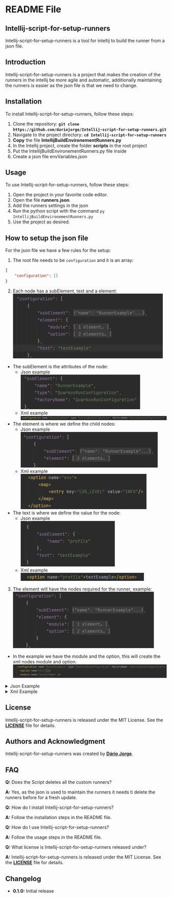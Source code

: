 # **README File**

## **Intellij-script-for-setup-runners**

Intellij-script-for-setup-runners is a tool for intellij to build the runner from a json file.

## **Introduction**

Intellij-script-for-setup-runners is a project that makes the creation of the runners in the intellij be more agile and automatic, additionally maintaining the runners is easier as the json file is that we need to change.

## **Installation**

To install Intellij-script-for-setup-runners, follow these steps:

1. Clone the repository: **`git clone https://github.com/dariojorge/Intellij-script-for-setup-runners.git`**
2. Navigate to the project directory: **`cd Intellij-script-for-setup-runners`**
3. **Copy** the file **IntellijBuildEnvironementRunners.py**
4. In the Intellij project, create the folder **scripts** in the root project
5. Put the IntellijBuildEnvironementRunners.py file inside
6. Create a json file envVariables.json

## **Usage**

To use Intellij-script-for-setup-runners, follow these steps:

1. Open the project in your favorite code editor.
2. Open the file **runners.json**.
3. Add the runners settings in the json
4. Run the python script with the command `py IntellijBuildEnvironementRunners.py`
5. Use the project as desired.

## **How to setup the json file**

For the json file we have a few rules for the setup:

1. The root file needs to be `configuration` and it is an array:
```Json
{
    "configuration": []
}
```

2. Each node has a subElement, text and a element:    
![SubElement, Text and element](node-child.png)

- The subElement is the attributes of the node:
    - Json example  
    ![Child SubElement Json](node-sub-element-json.png)
    - Xml example
    ![Child SubElement Xml](node-sub-element-xml.png)
- The element is where we define the child nodes:
    - Json example   
    ![Child Node Json](node-child-json.png)
    - Xml example  
    ![Child Node Xml](node-child-xml.png)
- The text is where we define the value for the node:
    - Json example   
    ![Child Text Json](node-text-json.png)
    - Xml example    
    ![Child Text Xml](node-text-xml.png)
3. The element will have the nodes required for the runner, example:
    ![Element Nodes](element-nodes.png)
- In the example we have the module and the option, this will create the xml nodes module and option.
    ![Created Nodes](created-nodes.png)

<details>

<summary>Json Example</summary>

```Json
{
    "configuration": [
        {
            "subElement": {
                "name": "RunnerExample",
                "type": "QuarkusRunConfiguration",
                "factoryName": "QuarkusRunConfiguration"
            },
            "element": {
                "module": {
                    "subElement": {
                        "name": "module name"
                    }
                },
                "option": [
                    {
                        "subElement": {
                            "name": "env"
                        },
                        "element": {
                            "map": {
                                "element": {
                                    "entry": {
                                        "subElement": {
                                            "key": "LOG_LEVEL",
                                            "value": "INFO"
                                        }
                                    }
                                }
                            }
                        }
                    },
                    {
                        "subElement": {
                            "name": "profile"
                        },
                        "text": "textExample"
                    }
                ]
            }
        }
    ]
}
```

</details>
<details>

<summary>Xml Example</summary>

```Xml
<configuration name="RunnerExample" type="QuarkusRunConfiguration" factoryName="QuarkusRunConfiguration">
    <option name="env">
        <map>
            <entry key="LOG_LEVEL" value="INFO" />
        </map>
    </option>
    <module name="module name" />
    <option name="profile">textExample</option>
    <method v="2" />
</configuration>
```

</details>

## **License**

Intellij-script-for-setup-runners is released under the MIT License. See the **[LICENSE](https://www.blackbox.ai/share/LICENSE)** file for details.

## **Authors and Acknowledgment**

Intellij-script-for-setup-runners was created by **[Dário Jorge](https://github.com/dariojorge)**.

## **FAQ**

**Q:** Does the Script deletes all the custom runners?

**A:** Yes, as the json is used to maintain the runners it needs ti delete the runners before for a fresh update.

**Q:** How do I install Intellij-script-for-setup-runners?

**A:** Follow the installation steps in the README file.

**Q:** How do I use Intellij-script-for-setup-runners?

**A:** Follow the usage steps in the README file.

**Q:** What license is Intellij-script-for-setup-runners released under?

**A:** Intellij-script-for-setup-runners is released under the MIT License. See the **[LICENSE](https://www.blackbox.ai/share/LICENSE)** file for details.

## **Changelog**

- **0.1.0:** Initial release